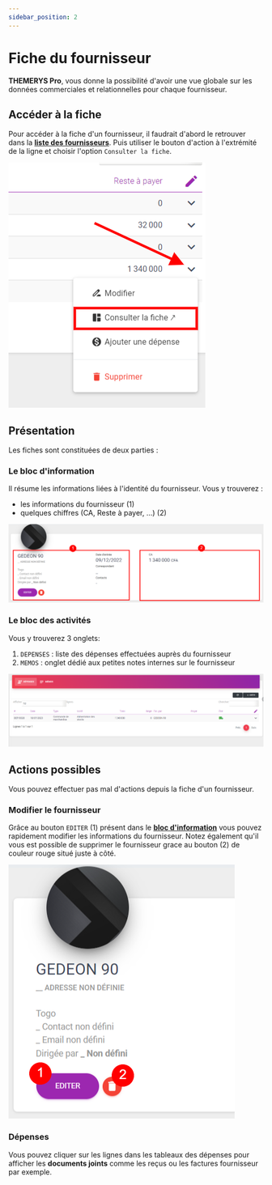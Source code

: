 ```yaml
---
sidebar_position: 2
---
```


# Fiche du fournisseur
**THEMERYS Pro**, vous donne la possibilité d'avoir une vue globale sur les données commerciales et relationnelles pour chaque fournisseur.

## Accéder à la fiche
Pour accéder à la fiche d'un fournisseur, il faudrait d'abord le retrouver dans la **[liste des fournisseurs](./liste-fournisseurs#accéder-à-la-liste)**.
Puis utiliser le bouton d'action à l'extrémité de la ligne et choisir l'option `Consulter la fiche`.

![img alt](/img/fiche-fournisseur-goto.png)

## Présentation
Les fiches sont constituées de deux parties :

### Le bloc d'information
Il résume les informations liées à l'identité du fournisseur. Vous y trouverez :
- les informations du fournisseur (1)
- quelques chiffres (CA, Reste à payer, ...) (2)

![img alt](/img/fiche-fournisseur-bloc-info.png)

### Le bloc des activités
Vous y trouverez 3 onglets: 

1. `DEPENSES` : liste des dépenses effectuées auprès du fournisseur
2. `MEMOS` : onglet dédié aux petites notes internes sur le fournisseur

![img alt](/img/fiche-fournisseur-bloc-activite.png)

## Actions possibles
Vous pouvez effectuer pas mal d'actions depuis la fiche d'un fournisseur.

### Modifier le fournisseur
Grâce au bouton `EDITER` (1) présent dans le **[bloc d'information](#le-bloc-dinformation)** vous pouvez rapidement modifier les informations du fournisseur.
Notez également qu'il vous est possible de supprimer le fournisseur grace au bouton (2) de couleur rouge situé juste à côté.

![img alt](/img/fiche-fournisseur-editer.png)

### Dépenses
Vous pouvez cliquer sur les lignes dans les tableaux des dépenses pour afficher les **documents joints** comme les reçus ou les factures fournisseur par exemple.

